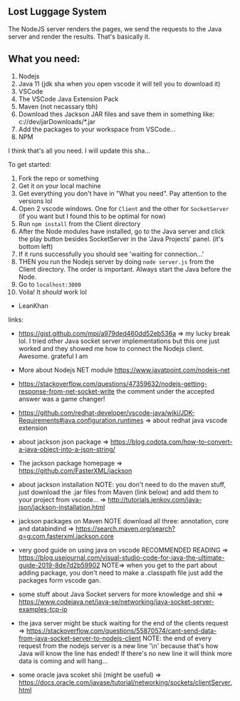 ## Lost Luggage System

The NodeJS server renders the pages, we send the requests to the Java server
and render the results. That's basically it.

## What you need:

1. Nodejs
2. Java 11 (jdk sha when you open vscode it will tell you to download it)
3. VSCode
4. The VSCode Java Extension Pack
5. Maven (not necassary tbh)
6. Download thes Jackson JAR files and save them in something like: c://dev/jarDownloads/\*.jar
7. Add the packages to your workspace from VSCode...
8. NPM

I think that's all you need. I will update this sha...

To get started:

1. Fork the repo or something
2. Get it on your local machine
3. Get everything you don't have in "What you need". Pay attention to the versions lol
4. Open 2 vscode windows. One for `Client` and the other for `SocketServer` (if you want but I found this to be optimal for now)
5. Run `npm install` from the Client directory
6. After the Node modules have installed, go to the Java server and click the play button besides SocketServer in the 'Java Projects' panel. (it's bottom left)
7. If it runs successfully you should see 'waiting for connection...'
8. THEN you run the Nodejs server by doing `node server.js` from the Client directory. The order is important. Always start the Java before the Node.
9. Go to `localhost:3000`
10. Voila! It _should_ work lol

- LeanKhan

links:

- https://gist.github.com/mpj/a979ded460dd52eb536a => my lucky break lol. I tried other Java socket server implementations but this one just worked and they showed me how to connect the Nodejs client. Awesome. grateful I am

- More about Nodejs NET module https://www.javatpoint.com/nodejs-net

- https://stackoverflow.com/questions/47359632/nodejs-getting-response-from-net-socket-write the comment under the accepted answer was a game changer!

- https://github.com/redhat-developer/vscode-java/wiki/JDK-Requirements#java.configuration.runtimes => about redhat java vscode extension

- about jackson json package => https://blog.codota.com/how-to-convert-a-java-object-into-a-json-string/

- The jackson package homepage => https://github.com/FasterXML/jackson

- about jackson installation NOTE: you don't need to do the maven stuff, just download the .jar files from Maven (link below) and add them to your project from vscode... => http://tutorials.jenkov.com/java-json/jackson-installation.html

- jackson packages on Maven NOTE download all three: annotation, core and databindind => https://search.maven.org/search?q=g:com.fasterxml.jackson.core

- very good guide on using java on vscode RECOMMENDED READING => https://blog.usejournal.com/visual-studio-code-for-java-the-ultimate-guide-2019-8de7d2b59902
  NOTE=> when you get to the part about adding package, you don't need to make a .classpath file just add the packages form vscode gan.

- some stuff about Java Socket servers for more knowledge and shii => https://www.codejava.net/java-se/networking/java-socket-server-examples-tcp-ip

- the java server might be stuck waiting for the end of the clients request => https://stackoverflow.com/questions/55870574/cant-send-data-from-java-socket-server-to-nodejs-client
  NOTE: the end of every request from the nodejs server is a new line '\n' because that's how Java will know the line has ended! If there's no new line it will think more data is coming and will hang...

- some oracle java scoket shii (might be useful) => https://docs.oracle.com/javase/tutorial/networking/sockets/clientServer.html
